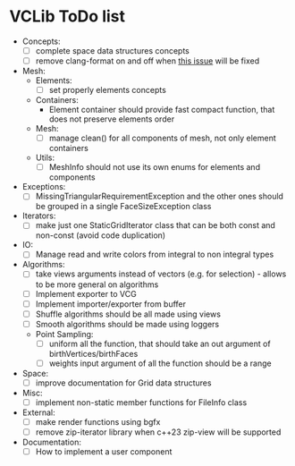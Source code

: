 # VCLib ToDo list

- Concepts:
  - [ ] complete space data structures concepts
  - [ ] remove clang-format on and off when [this issue](https://github.com/llvm/llvm-project/issues/59412) will be fixed
- Mesh:
  - Elements:
    - [ ] set properly elements concepts
  - Containers:
    - Element container should provide fast compact function, that does not preserve elements order
  - Mesh:
    - [ ] manage clean() for all components of mesh, not only element containers 
  - Utils:
    - [ ] MeshInfo should not use its own enums for elements and components
- Exceptions:
  - [ ] MissingTriangularRequirementException and the other ones should be grouped in a single FaceSizeException class
- Iterators:
  - [ ] make just one StaticGridIterator class that can be both const and non-const (avoid code duplication)
- IO:
  - [ ] Manage read and write colors from integral to non integral types
- Algorithms:
  - [ ] take views arguments instead of vectors (e.g. for selection) - allows to be more general on algorithms
  - [ ] Implement exporter to VCG
  - [ ] Implement importer/exporter from buffer
  - [ ] Shuffle algorithms should be all made using views
  - [ ] Smooth algorithms should be made using loggers
  - Point Sampling:
    - [ ] uniform all the function, that should take an out argument of birthVertices/birthFaces
    - [ ] weights input argument of all the function should be a range
- Space:
  - [ ] improve documentation for Grid data structures
- Misc:
  - [ ] implement non-static member functions for FileInfo class
- External:
  - [ ] make render functions using bgfx
  - [ ] remove zip-iterator library when c++23 zip-view will be supported
- Documentation:
  - [ ] How to implement a user component
